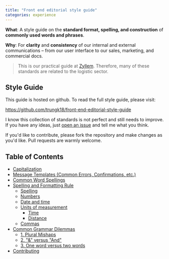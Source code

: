 ```yaml
---
title: "Front end editorial style guide"
categories: experience
---
```


**What**: A style guide on the **standard format, spelling, and construction** of **commonly used words and phrases**.

**Why**: For **clarity** and **consistency** of our internal and external communications – from our user interface to our sales, marketing, and commercial docs.

> This is our practical guide at [Zyllem][0]. Therefore, many of these standards are related to the logistic sector.

## Style Guide

This guide is hosted on github. To read the full style guide, please visit:

https://github.com/trungk18/front-end-editorial-style-guide

I know this collection of standards is not perfect and still needs to improve. If you have any ideas, just [open an issue][issues] and tell me what you think.

If you'd like to contribute, please fork the repository and make changes as you'd like. Pull requests are warmly welcome.

## Table of Contents

  - [Capitalization](https://github.com/trungk18/front-end-editorial-style-guide#capitalization)
  - [Message Templates (Common Errors, Confirmations, etc.)](https://github.com/trungk18/front-end-editorial-style-guide#message-templates-common-errors-confirmations-etc)
  - [Common Word Spellings](https://github.com/trungk18/front-end-editorial-style-guide#common-word-spellings)
  - [Spelling and Formatting Rule](https://github.com/trungk18/front-end-editorial-style-guide#spelling-and-formatting-rule)
    - [Spelling](https://github.com/trungk18/front-end-editorial-style-guide#spelling)
    - [Numbers](https://github.com/trungk18/front-end-editorial-style-guide#numbers)
    - [Date and time](https://github.com/trungk18/front-end-editorial-style-guide#date-and-time)
    - [Units of measurement](https://github.com/trungk18/front-end-editorial-style-guide#units-of-measurement)
      - [Time](https://github.com/trungk18/front-end-editorial-style-guide#time)
      - [Distance](https://github.com/trungk18/front-end-editorial-style-guide#distance)
    - [Commas](https://github.com/trungk18/front-end-editorial-style-guide#commas)
  - [Common Grammar Dilemmas](https://github.com/trungk18/front-end-editorial-style-guide#common-grammar-dilemmas)
    - [1. Plural Mishaps](https://github.com/trungk18/front-end-editorial-style-guide#1-plural-mishaps)
    - [2. "&" versus "And"](https://github.com/trungk18/front-end-editorial-style-guide#2-%22%22-versus-%22and%22)
    - [3. One word versus two words](https://github.com/trungk18/front-end-editorial-style-guide#3-one-word-versus-two-words)
  - [Contributing](https://github.com/trungk18/front-end-editorial-style-guide#contributing)

[0]: http://zyllem.com/
[issues]: https://github.com/trungk18/front-end-editorial-style-guide/issues/new
